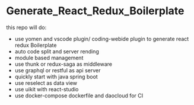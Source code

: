 # Generate_React_Redux_Boilerplate 
this repo will do:
- use yomen and vscode plugin/ coding-webide plugin to generate react redux Boilerplate
- auto code split and server rending
- module based management
- use thunk or redux-saga as middleware
- use graphql or restful as api server
- quickly start with java spring boot
- use reselect as data view
- use uikit with react-studio
- use docker-compose dockerfile and daocloud for CI
